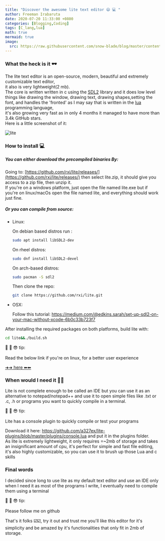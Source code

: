 ```yaml
---
title: "Discover the awesome lite text editor 😃 💻 "
author: Freeman Irabaruta
date: 2020-07-20 11:33:00 +0800
categories: [Blogging,Coding]
tags: [C_lang,lua]
math: true
mermaid: true
image:
  src: https://raw.githubusercontent.com/snow-blade/blog/master/content/assets/lite.png
---
```


### What the heck is it  🕶

The lite text editor is an open-source, modern, beautiful and extremely customizable text editor,<br/> it also is very lightweight(2 mb).<br/> The core is written written in c using the [SDL2]() library and it does low level things like drawing the window, drawing text, drawing shapes,setting the font, and handles the 'fronted' as I may say that is written in the [lua](https://www.lua.org/) programming language,<br/> it's also growing very fast as in only 4 months it managed to have more than 3.4k GitHub stars.
<br/>
Here is a little screenshot of it:

![lite](https://raw.githubusercontent.com/snow-blade/blog/master/content/assets/lite.png)

### How to install 💻

##### You can either download the precompiled binaries By:

  Going to: [https://github.com/rxi/lite/releases/](https://github.com/rxi/lite/releases/) then select lite.zip, it should give you access to a zip file, then unzip it.<br/>
  If you're on a windows platform, just open the file named lite.exe but if you're on linux/macOs open the file named lite, and everything should work just fine.

##### Or you can compile from source: 

- Linux:

  On debian based distros run :

  ```bash
  sudo apt install libSDL2-dev
  ```

  On rheel distros:

  ```bash
  sudo dnf install libSDL2-devel
  ```

  On arch-based distros:

  ```bash
  sudo pacman -S sdl2
  ```

  Then clone the repo:

  

  ```bash
  git clone https://github.com/rxi/lite.git
  ```

- OSX:

  Follow this tutorial: https://medium.com/@edkins.sarah/set-up-sdl2-on-your-mac-without-xcode-6b0c33b723f7

After installing the required packages on both platforms, build lite with:

  ```bash
  cd lite&&./build.sh
  ```

   <p class='tip'>  📓 📝 😎  tip: <br />  <br />Read the below link if you're on linux, for a better user experience</p> 
 <a href="https://github.com/rxi/lite/issues/134"> ➜➜ here ⬅⬅ </a>

### When would I need it 📑📑

Lite is not complete enough to be called an IDE but you can use it as an alternative to notepad/notepad++ and use it to open simple files like .txt or .c, .h or programs you want to quickly compile in a terminal.

<p class='tip'> 📓 📝 😎  tip: <br />  <br /> Lite has a console plugin to quickly compile or test your programs </p>
Download it here: <a href="https://github.com/a327ex/lite-plugins/blob/master/plugins/console.lua">https://github.com/a327ex/lite-plugins/blob/master/plugins/console.lua</a> and put it in the plugins folder.<br/>
As lite is extremely lightweight, it only requires =~2mb of storage and takes an insignificant amount of cpu, it's perfect for simple and fast file editing, it's also highly customizable, so you can use it to brush up those Lua and c skills

### Final words

I decided since long to use lite as my default text editor and use an IDE only when I need it as most of the programs I write, I eventually need to compile them using a terminal

<p class='tip'>  📓 📝 😎  tip: <br />  <br />Please follow me on github<p>
That's it folks ☑️☑️, try it out and trust me you'll like this editor for it's simplicity and be amazed by it's functionalities that only fit  in 2mb of storage.









